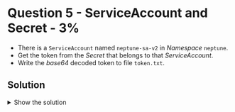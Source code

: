 # Question 5 - ServiceAccount and Secret - 3%

- There is a `ServiceAccount` named `neptune-sa-v2` in *Namespace* `neptune`.
- Get the token from the *Secret* that belongs to that *ServiceAccount*.
- Write the *base64* decoded token to file `token.txt`.

## Solution

<details>
  <summary>Show the solution</summary>

### Describe the ServiceAccount

```shell
k -n neptune describe sa neptune-sa-v2
Name:                neptune-sa-v2
Namespace:           neptune
Labels:              <none>
Annotations:         <none>
Image pull secrets:  <none>
Mountable secrets:   <none>
Tokens:              neptune-sa-v2-token
Events:              <none>
```

### Check if neptune-sa-v2-token is a secret

```shell
k -n neptune describe secret neptune-sa-v2-token
Name:         neptune-sa-v2-token
Namespace:    neptune
Labels:       <none>
Annotations:  kubernetes.io/service-account.name: neptune-sa-v2
              kubernetes.io/service-account.uid: fd63dbf6-6f8d-4d9f-97c9-b69d3f972aa0

Type:  kubernetes.io/service-account-token

Data
====
ca.crt:     1107 bytes
namespace:  7 bytes
token:      TOKEN_VALUE
```

### Get the token value from neptune-sa-v2-token secret

```shell
k -n neptune get secret neptune-sa-v2-token -o jsonpath='{.data.token}' && echo | base64 -d
TOKEN_VALUE
```

### Create the file token.txt

```shell
k -n neptune get secret neptune-sa-v2-token -o jsonpath='{.data.token}' | base64 -d > token.txt
```

## Resources

- [Service Accounts](https://kubernetes.io/docs/concepts/security/service-accounts/)
- [Secrets](https://kubernetes.io/docs/concepts/configuration/secret/)
- [Managing Service Accounts](https://kubernetes.io/docs/reference/access-authn-authz/service-accounts-admin/)

</details>
